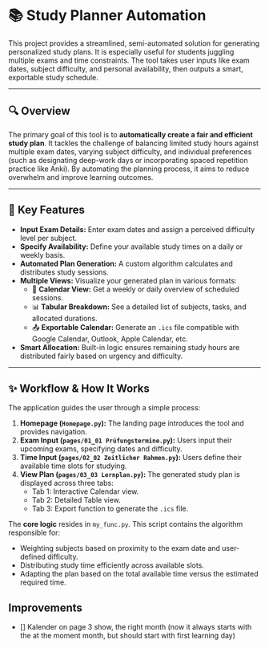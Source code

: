 # 📚 Study Planner Automation

This project provides a streamlined, semi-automated solution for generating personalized study plans. It is especially useful for students juggling multiple exams and time constraints. The tool takes user inputs like exam dates, subject difficulty, and personal availability, then outputs a smart, exportable study schedule.

---

## 🔍 Overview

The primary goal of this tool is to **automatically create a fair and efficient study plan**. It tackles the challenge of balancing limited study hours against multiple exam dates, varying subject difficulty, and individual preferences (such as designating deep-work days or incorporating spaced repetition practice like Anki). By automating the planning process, it aims to reduce overwhelm and improve learning outcomes.

---

## 🎯 Key Features

-   **Input Exam Details:** Enter exam dates and assign a perceived difficulty level per subject.
-   **Specify Availability:** Define your available study times on a daily or weekly basis.
-   **Automated Plan Generation:** A custom algorithm calculates and distributes study sessions.
-   **Multiple Views:** Visualize your generated plan in various formats:
    -   📅 **Calendar View:** Get a weekly or daily overview of scheduled sessions.
    -   📊 **Tabular Breakdown:** See a detailed list of subjects, tasks, and allocated durations.
    -   📤 **Exportable Calendar:** Generate an `.ics` file compatible with Google Calendar, Outlook, Apple Calendar, etc.
-   **Smart Allocation:** Built-in logic ensures remaining study hours are distributed fairly based on urgency and difficulty.

---

## ✨ Workflow & How It Works

The application guides the user through a simple process:

1.  **Homepage (`Homepage.py`):** The landing page introduces the tool and provides navigation.
2.  **Exam Input (`pages/01_01 Prüfungstermine.py`):** Users input their upcoming exams, specifying dates and difficulty.
3.  **Time Input (`pages/02_02 Zeitlicher Rahmen.py`):** Users define their available time slots for studying.
4.  **View Plan (`pages/03_03 Lernplan.py`):** The generated study plan is displayed across three tabs:
    *   Tab 1: Interactive Calendar view.
    *   Tab 2: Detailed Table view.
    *   Tab 3: Export function to generate the `.ics` file.

The **core logic** resides in `my_func.py`. This script contains the algorithm responsible for:
-   Weighting subjects based on proximity to the exam date and user-defined difficulty.
-   Distributing study time efficiently across available slots.
-   Adapting the plan based on the total available time versus the estimated required time.


## Improvements
- [] Kalender on page 3 show, the right month (now it always starts with the at the moment month, but should start with first learning day)
